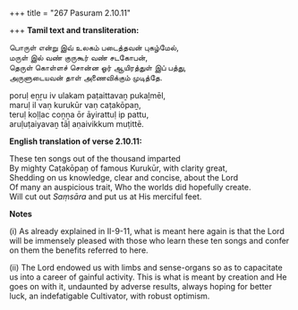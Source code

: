 +++
title = "267 Pasuram 2.10.11"

+++
**Tamil text and transliteration:**

பொருள் என்று இவ் உலகம் படைத்தவன் புகழ்மேல்,  
மருள் இல் வண் குருகூர் வண் சடகோபன்,  
தெருள் கொள்ளச் சொன்ன ஓர் ஆயிரத்துள் இப் பத்து,  
அருளுடையவன் தாள் அணைவிக்கும் முடித்தே.

poruḷ eṉṟu iv ulakam paṭaittavaṉ pukaḻmēl,  
maruḷ il vaṇ kurukūr vaṇ caṭakōpaṉ,  
teruḷ koḷḷac coṉṉa ōr āyirattuḷ ip pattu,  
aruḷuṭaiyavaṉ tāḷ aṇaivikkum muṭittē.

**English translation of verse 2.10.11:**

These ten songs out of the thousand imparted  
By mighty Caṭakōpaṉ of famous Kurukūr, with clarity great,  
Shedding on us knowledge, clear and concise, about the Lord  
Of many an auspicious trait, Who the worlds did hopefully create.  
Will cut out *Saṃsāra* and put us at His merciful feet.

**Notes**

\(i\) As already explained in II-9-11, what is meant here again is that the Lord will be immensely pleased with those who learn these ten songs and confer on them the benefits referred to here.

\(ii\) The Lord endowed us with limbs and sense-organs so as to capacitate us into a career of gainful activity. This is what is meant by creation and He goes on with it, undaunted by adverse results, always hoping for better luck, an indefatigable Cultivator, with robust optimism.


